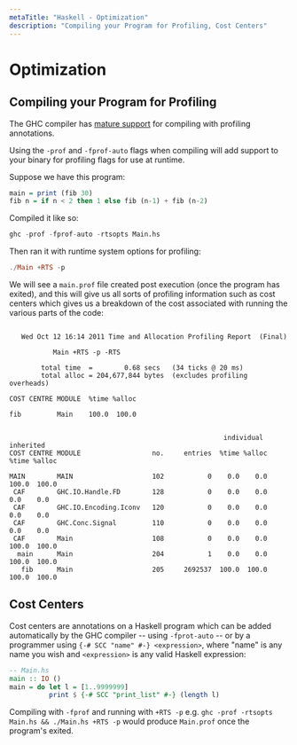 ```yaml
---
metaTitle: "Haskell - Optimization"
description: "Compiling your Program for Profiling, Cost Centers"
---
```


# Optimization



## Compiling your Program for Profiling


The GHC compiler has [mature support](https://downloads.haskell.org/%7Eghc/latest/docs/html/users_guide/profiling.html) for compiling with profiling annotations.

Using the `-prof` and `-fprof-auto` flags when compiling will add support to your binary for profiling flags for use at runtime.

Suppose we have this program:

```hs
main = print (fib 30)
fib n = if n < 2 then 1 else fib (n-1) + fib (n-2)

```

Compiled it like so:

```hs
ghc -prof -fprof-auto -rtsopts Main.hs

```

Then ran it with runtime system options for profiling:

```hs
./Main +RTS -p

```

We will see a `main.prof` file created post execution (once the program has exited), and this will give us all sorts of profiling information such as cost centers which gives us a breakdown of the cost associated with running the various parts of the code:

```

   Wed Oct 12 16:14 2011 Time and Allocation Profiling Report  (Final)

           Main +RTS -p -RTS

        total time  =        0.68 secs   (34 ticks @ 20 ms)
        total alloc = 204,677,844 bytes  (excludes profiling overheads)

COST CENTRE MODULE  %time %alloc

fib         Main    100.0  100.0


                                                      individual     inherited
COST CENTRE MODULE                  no.     entries  %time %alloc   %time %alloc

MAIN        MAIN                    102           0    0.0    0.0   100.0  100.0
 CAF        GHC.IO.Handle.FD        128           0    0.0    0.0     0.0    0.0
 CAF        GHC.IO.Encoding.Iconv   120           0    0.0    0.0     0.0    0.0
 CAF        GHC.Conc.Signal         110           0    0.0    0.0     0.0    0.0
 CAF        Main                    108           0    0.0    0.0   100.0  100.0
  main      Main                    204           1    0.0    0.0   100.0  100.0
   fib      Main                    205     2692537  100.0  100.0   100.0  100.0

```



## Cost Centers


Cost centers are annotations on a Haskell program which can be added automatically by the GHC compiler -- using `-fprot-auto` -- or by a programmer using `{-# SCC "name" #-} <expression>`, where "name" is any name you wish and `<expression>` is any valid Haskell expression:

```hs
-- Main.hs
main :: IO ()
main = do let l = [1..9999999]
          print $ {-# SCC "print_list" #-} (length l)

```

Compiling with `-fprof` and running with `+RTS -p` e.g. `ghc -prof -rtsopts Main.hs && ./Main.hs +RTS -p` would produce `Main.prof` once the program's exited.

